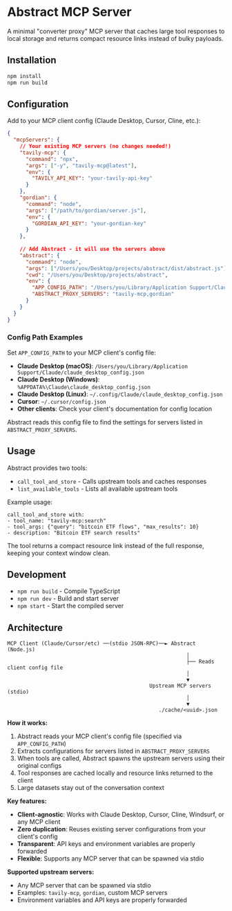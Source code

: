 # Abstract MCP Server

A minimal "converter proxy" MCP server that caches large tool responses to local storage and returns compact resource links instead of bulky payloads.

## Installation

```bash
npm install
npm run build
```

## Configuration

Add to your MCP client config (Claude Desktop, Cursor, Cline, etc.):

```json
{
  "mcpServers": {
    // Your existing MCP servers (no changes needed!)
    "tavily-mcp": {
      "command": "npx",
      "args": ["-y", "tavily-mcp@latest"],
      "env": {
        "TAVILY_API_KEY": "your-tavily-api-key"
      }
    },
    "gordian": {
      "command": "node", 
      "args": ["/path/to/gordian/server.js"],
      "env": {
        "GORDIAN_API_KEY": "your-gordian-key"
      }
    },
    
    // Add Abstract - it will use the servers above
    "abstract": {
      "command": "node",
      "args": ["/Users/you/Desktop/projects/abstract/dist/abstract.js"],
      "cwd": "/Users/you/Desktop/projects/abstract",
      "env": {
        "APP_CONFIG_PATH": "/Users/you/Library/Application Support/Claude/claude_desktop_config.json",
        "ABSTRACT_PROXY_SERVERS": "tavily-mcp,gordian"
      }
    }
  }
}
```

### Config Path Examples

Set `APP_CONFIG_PATH` to your MCP client's config file:

- **Claude Desktop (macOS)**: `/Users/you/Library/Application Support/Claude/claude_desktop_config.json`
- **Claude Desktop (Windows)**: `%APPDATA%\Claude\claude_desktop_config.json`
- **Claude Desktop (Linux)**: `~/.config/Claude/claude_desktop_config.json`
- **Cursor**: `~/.cursor/config.json`
- **Other clients**: Check your client's documentation for config location

Abstract reads this config file to find the settings for servers listed in `ABSTRACT_PROXY_SERVERS`.

## Usage

Abstract provides two tools:

- `call_tool_and_store` - Calls upstream tools and caches responses
- `list_available_tools` - Lists all available upstream tools

Example usage:
```
call_tool_and_store with:
- tool_name: "tavily-mcp:search"
- tool_args: {"query": "bitcoin ETF flows", "max_results": 10}
- description: "Bitcoin ETF search results"
```

The tool returns a compact resource link instead of the full response, keeping your context window clean.

## Development

- `npm run build` - Compile TypeScript
- `npm run dev` - Build and start server
- `npm start` - Start the compiled server

## Architecture

```
MCP Client (Claude/Cursor/etc) ──(stdio JSON-RPC)──► Abstract (Node.js)
                                                          │
                                                          ├── Reads client config file
                                                          │
                                                          ▼
                                              Upstream MCP servers (stdio)
                                                          │
                                                          ▼
                                                 ./cache/<uuid>.json
```

**How it works:**
1. Abstract reads your MCP client's config file (specified via `APP_CONFIG_PATH`)
2. Extracts configurations for servers listed in `ABSTRACT_PROXY_SERVERS`
3. When tools are called, Abstract spawns the upstream servers using their original configs
4. Tool responses are cached locally and resource links returned to the client
5. Large datasets stay out of the conversation context

**Key features:**
- **Client-agnostic**: Works with Claude Desktop, Cursor, Cline, Windsurf, or any MCP client
- **Zero duplication**: Reuses existing server configurations from your client's config
- **Transparent**: API keys and environment variables are properly forwarded
- **Flexible**: Supports any MCP server that can be spawned via stdio

**Supported upstream servers:**
- Any MCP server that can be spawned via stdio
- Examples: `tavily-mcp`, `gordian`, custom MCP servers
- Environment variables and API keys are properly forwarded